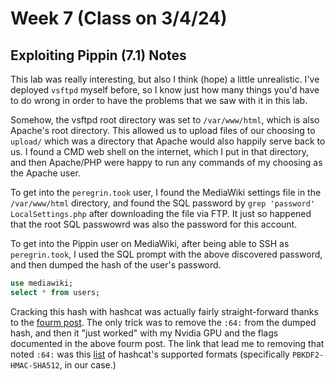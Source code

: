 # Week 7 (Class on 3/4/24)

## Exploiting Pippin (7.1) Notes
This lab was really interesting, but also I think (hope) a little unrealistic.
I've deployed `vsftpd` myself before, so I know just how many things you'd have to do wrong in order to have the problems that we saw with it in this lab.

Somehow, the vsftpd root directory was set to `/var/www/html`, which is also Apache's root directory. This allowed us to upload files of our choosing to `upload/` which was a directory that Apache would also happily serve back to us. I found a CMD web shell on the internet, which I put in that directory, and then Apache/PHP were happy to run any commands of my choosing as the Apache user.

To get into the `peregrin.took` user, I found the MediaWiki settings file in the `/var/www/html` directory, and found the SQL password by `grep 'password' LocalSettings.php` after downloading the file via FTP. It just so happened that the root SQL passwowrd was also the password for this account.

To get into the Pippin user on MediaWiki, after being able to SSH as `peregrin.took`, I used the SQL prompt with the above discovered password, and then dumped the hash of the user's password.

```sql
use mediawiki;
select * from users;
```

Cracking this hash with hashcat was actually fairly straight-forward thanks to the [fourm post](https://forum.hashkiller.io/index.php?threads/25-reward-need-help-in-formatting-modifying-mediawiki-pbkdf2-sha512-hashes.32787/). The only trick was to remove the `:64:` from the dumped hash, and then it "just worked" with my Nvidia GPU and the flags documented in the above fourm post. The link that lead me to removing that noted `:64:` was this [list](https://hashcat.net/wiki/doku.php?id=example_hashes) of hashcat's supported formats (specifically `PBKDF2-HMAC-SHA512`, in our case.)